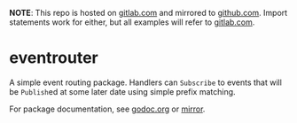 **NOTE**: This repo is hosted on [gitlab.com](https://gitlab.com/etomyutikos/eventrouter) and mirrored to [github.com](https://github.com/oneymus/eventrouter). Import statements work for either, but all examples will refer to [gitlab.com](https://gitlab.com/etomyutikos/eventrouter).

# eventrouter

A simple event routing package. Handlers can `Subscribe` to events that will be `Publish`ed at some later date using simple prefix matching.

For package documentation, see [godoc.org](https://godoc.org/gitlab.com/etomyutikos/eventrouter) or [mirror](https://godoc.org/github.com/Oneymus/eventrouter).
